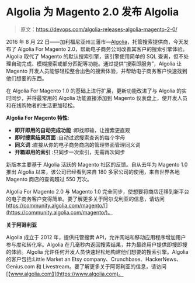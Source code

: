 # Algolia 为 Magento 2.0 发布 Algolia

> 原文：<https://devops.com/algolia-releases-algolia-magento-2-0/>

2016 年 8 月 22 日——加利福尼亚州三藩市—[Algolia](https://www.algolia.com)，托管搜索提供商，今天发布了 Algolia For Magento 2.0，帮助电子商务公司改善其客户的搜索引擎体验。Algolia 取代了 Magento 的默认搜索引擎，该引擎使用简单的 SQL 查询，但不处理自动完成、模糊搜索或部分匹配等功能。通过提供“搜索即服务”，Algolia 让 Magento 开发人员能够轻松整合出色的搜索体验，并帮助电子商务客户快速找到他们想要的东西。

在 Algolia For Magento 1.0 的基础上进行扩展，更新功能改进了与 Algolia 的实时同步，并将最常用的 Algolia 功能直接添加到 Magento 仪表盘上，使开发人员和在线购物者的生活更加轻松。

**Algolia For Magento 特性:**

*   **即开即用的自动完成功能** :即找即输，让搜索更直观
*   **即时搜索结果页面** :自动过滤搜索查询的每个字母
*   **同义词** :直接从你的电子商务商店的管理界面管理同义词
*   **开箱即用的索引** :只同步一次索引，无需再次同步

新版本主要基于 Algolia 活跃的 Magento 社区的反馈。自从去年为 Magento 1.0 推出 Algolia 以来，该公司已经看到来自 180 多家公司的使用，来自世界各地 Magento 商店的查询超过 550 万次。

Algolia For Magento 2.0 与 Magento 1.0 完全同步，使想要将商店迁移到新平台的电子商务客户变得简单。要了解更多关于阿尔戈利亚的信息，请访问 https://community.algolia.com/magento/[](https://community.algolia.com/magento/)。

**关于阿哥利亚**  

Algolia 成立于 2012 年，提供托管搜索 API，允许网站和移动应用程序增加用户参与度和转化率。Algolia 在几毫秒内返回搜索结果，并为最终用户提供即搜即搜的体验。Algolia 允许任何开发人员快速轻松地构建他们想要的搜索引擎。Algolia 的客户包括:Little Market an Etsy company、Crunchbase、HackerNews、Genius.com 和 Livestream。要了解更多关于阿哥利亚的信息，请访问[【www.algolia.com】](https://www.algolia.com)。